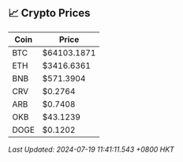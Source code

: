 ## 📈 Crypto Prices

| Coin | Price |
| ---- | ----- |
| BTC | $64103.1871 |
| ETH | $3416.6361 |
| BNB | $571.3904 |
| CRV | $0.2764 |
| ARB | $0.7408 |
| OKB | $43.1239 |
| DOGE | $0.1202 |

_Last Updated: 2024-07-19 11:41:11.543 +0800 HKT_